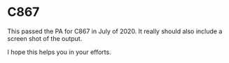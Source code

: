 # C867
This passed the PA for C867 in July of 2020. It really should also include a screen shot of the output.

I hope this helps you in your efforts.
